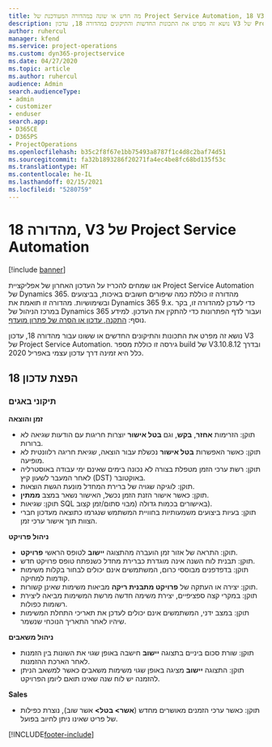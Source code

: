 ```yaml
---
title: מה חדש או שונה במהדורה המעודכנת של Project Service Automation, 18 V3
description: נושא זה מפרט את התכונות החדשות והתיקונים במהדורה 18, עדכון V3 של Project Service Automation.
author: ruhercul
manager: kfend
ms.service: project-operations
ms.custom: dyn365-projectservice
ms.date: 04/27/2020
ms.topic: article
ms.author: ruhercul
audience: Admin
search.audienceType:
- admin
- customizer
- enduser
search.app:
- D365CE
- D365PS
- ProjectOperations
ms.openlocfilehash: b35c2f8f67e1bb75493a8787f1c4d8c2baf74d51
ms.sourcegitcommit: fa32b1893286f20271fa4ec4be8fc68bd135f53c
ms.translationtype: HT
ms.contentlocale: he-IL
ms.lasthandoff: 02/15/2021
ms.locfileid: "5280759"
---
```

# <a name="project-service-automation-update-release-18-v3"></a>מהדורה 18, V3 של Project Service Automation

[!include [banner](../includes/psa-now-project-operations.md)]

אנו שמחים להכריז על העדכון האחרון של אפליקציית Project Service Automation של Dynamics 365. מהדורה זו כוללת כמה שיפורים חשובים באיכות, בביצועים ובשימושיות. מהדורה זו תואמת את Dynamics 365 9.x. כדי לעדכן למהדורה זו, בקר במרכז הניהול של Dynamics 365 ועבור לדף הפתרונות כדי להתקין את העדכון. למידע נוסף: [התקנה, עדכון או הסרה של פתרון מועדף](https://docs.microsoft.com/power-platform/admin/install-remove-preferred-solution).

נושא זה מפרט את התכונות והתיקונים החדשים או ששונו עבור מהדורה 18, עדכון V3 של Project Service Automation. גירסה זו כוללת מספר build של V3.10.8.12 ובדרך כלל היא זמינה דרך עדכון עצמי באפריל 2020.

## <a name="update-release-18"></a>הפצת עדכון 18

### <a name="bug-fixes"></a>תיקוני באגים

**זמן והוצאה**

- תוקן: הזרימות **אחזר**, **בקש**, וגם **בטל אישור** יוצרות חריגות עם הודעות שגיאה לא ברורות.
- תוקן: כאשר האפשרות **בטל אישור** נכשלת עבור הוצאה, שגיאת חריגה רלוונטית לא מופיעה.
- תוקן: רשת ערכי הזמן מטפלת בצורה לא נכונה בימים שאינם ימי עבודה באוסטרליה לאחר המעבר לשעון קיץ (DST) באוקטובר.
- תוקן: לוגיקה שגויה של ברירת המחדל מונעת הגשת הוצאות.
- תוקן: כאשר אישור הזנת הזמן נכשל, האישור נשאר במצב **ממתין**.
- תוקן: שגיאות SQL באישורים בכמות גדולה (מבוי סתום/‏‫זמן קצוב‬).
- תוקן: בעיות ביצועים משמעותיות בחוויית המשתמש שנגרמו כתוצאה מעדכון חברי הצוות תוך אישור ערכי זמן.

**ניהול פרויקט**

- תוקן: התראה של אזור זמן הועברה מהתצוגה **יישוב‬** לטופס הראשי **פרויקט**.
- תוקן: תבנית לוח השנה אינה מוגדרת כברירת מחדל כשנפתח טופס פרויקט חדש.
- תוקן: בדפדפנים מבוססי כרום, המשתמשים אינם יכולים לבחור בקלות משימות קודמות למחיקה.
- תוקן: יצירה או העתקה של **פרויקט מתבנית ריקה** מביאות משימות שאינן קשורות.
- תוקן: במקרי קצה ספציפיים, יצירת משימה חדשה מרשת המשימות מביאה ליצירת רשומות כפולות.
- תוקן: במצב ידני, המשתמשים אינם יכולים לעדכן את תאריכי התחלת המשימות שיהיו לאחר התאריך הנוכחי שנשמר.

**ניהול משאבים**

- תוקן: שורת סכום ביניים בתצוגה **יישוב** חישבה באופן שגוי את השונות בין הזמנות לאחר הארכת ההזמנות.
- תוקן: התצוגה **יישוב** מציגה באופן שגוי משימות משאבים כאשר למשאב הניתן להזמנה יש לוח שנה שאינו תואם ליומן הפרויקט.

**Sales**

- תוקן: כאשר ערכי הזמנים מאושרים מחדש (**אשר> בטל>** אשר שוב), נוצרת כפילות של פריט שאינו ניתן לחיוב בפועל.


[!INCLUDE[footer-include](../includes/footer-banner.md)]